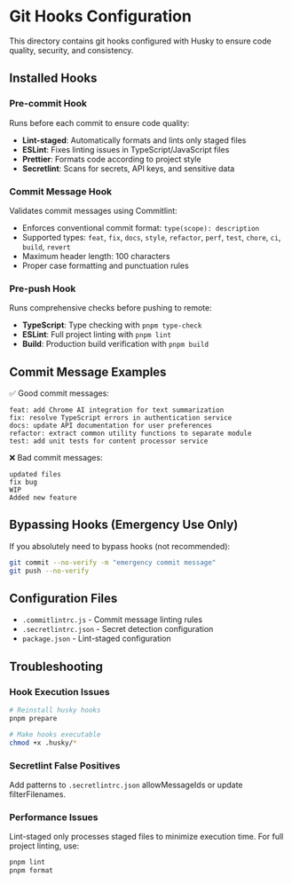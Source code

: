 # Git Hooks Configuration

This directory contains git hooks configured with Husky to ensure code quality, security, and consistency.

## Installed Hooks

### Pre-commit Hook
Runs before each commit to ensure code quality:
- **Lint-staged**: Automatically formats and lints only staged files
- **ESLint**: Fixes linting issues in TypeScript/JavaScript files
- **Prettier**: Formats code according to project style
- **Secretlint**: Scans for secrets, API keys, and sensitive data

### Commit Message Hook
Validates commit messages using Commitlint:
- Enforces conventional commit format: `type(scope): description`
- Supported types: `feat`, `fix`, `docs`, `style`, `refactor`, `perf`, `test`, `chore`, `ci`, `build`, `revert`
- Maximum header length: 100 characters
- Proper case formatting and punctuation rules

### Pre-push Hook
Runs comprehensive checks before pushing to remote:
- **TypeScript**: Type checking with `pnpm type-check`
- **ESLint**: Full project linting with `pnpm lint`
- **Build**: Production build verification with `pnpm build`

## Commit Message Examples

✅ Good commit messages:
```
feat: add Chrome AI integration for text summarization
fix: resolve TypeScript errors in authentication service
docs: update API documentation for user preferences
refactor: extract common utility functions to separate module
test: add unit tests for content processor service
```

❌ Bad commit messages:
```
updated files
fix bug
WIP
Added new feature
```

## Bypassing Hooks (Emergency Use Only)

If you absolutely need to bypass hooks (not recommended):
```bash
git commit --no-verify -m "emergency commit message"
git push --no-verify
```

## Configuration Files

- `.commitlintrc.js` - Commit message linting rules
- `.secretlintrc.json` - Secret detection configuration
- `package.json` - Lint-staged configuration

## Troubleshooting

### Hook Execution Issues
```bash
# Reinstall husky hooks
pnpm prepare

# Make hooks executable
chmod +x .husky/*
```

### Secretlint False Positives
Add patterns to `.secretlintrc.json` allowMessageIds or update filterFilenames.

### Performance Issues
Lint-staged only processes staged files to minimize execution time. For full project linting, use:
```bash
pnpm lint
pnpm format
```